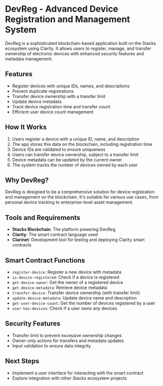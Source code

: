 # DevReg - Advanced Device Registration and Management System

DevReg is a sophisticated blockchain-based application built on the Stacks ecosystem using Clarity. It allows users to register, manage, and transfer ownership of electronic devices with enhanced security features and metadata management.

## Features

- Register devices with unique IDs, names, and descriptions
- Prevent duplicate registrations
- Transfer device ownership with a transfer limit
- Update device metadata
- Track device registration time and transfer count
- Efficient user device count management

## How It Works

1. Users register a device with a unique ID, name, and description
2. The app stores this data on the blockchain, including registration time
3. Device IDs are validated to ensure uniqueness
4. Users can transfer device ownership, subject to a transfer limit
5. Device metadata can be updated by the current owner
6. The system tracks the number of devices owned by each user

## Why DevReg?

DevReg is designed to be a comprehensive solution for device registration and management on the blockchain. It's suitable for various use cases, from personal device tracking to enterprise-level asset management.

## Tools and Requirements

- **Stacks Blockchain**: The platform powering DevReg
- **Clarity**: The smart contract language used
- **Clarinet**: Development tool for testing and deploying Clarity smart contracts

## Smart Contract Functions

- `register-device`: Register a new device with metadata
- `is-device-registered`: Check if a device is registered
- `get-device-owner`: Get the owner of a registered device
- `get-device-metadata`: Retrieve device metadata
- `transfer-device`: Transfer device ownership (with transfer limit)
- `update-device-metadata`: Update device name and description
- `get-user-device-count`: Get the number of devices registered by a user
- `user-has-devices`: Check if a user owns any devices

## Security Features

- Transfer limit to prevent excessive ownership changes
- Owner-only actions for transfers and metadata updates
- Input validation to ensure data integrity

## Next Steps

- Implement a user interface for interacting with the smart contract
- Explore integration with other Stacks ecosystem projects